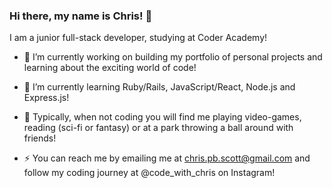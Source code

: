 ### Hi there, my name is Chris! 👋

I am a junior full-stack developer, studying at Coder Academy!

- 🔭 I’m currently working on building my portfolio of personal projects and learning about the exciting world of code!
- 🌱 I’m currently learning Ruby/Rails, JavaScript/React, Node.js and Express.js!


- 💬 Typically, when not coding you will find me playing video-games, reading (sci-fi or fantasy) or at a park throwing a ball around with friends!    


- ⚡ You can reach me by emailing me at chris.pb.scott@gmail.com and follow my coding journey at @code_with_chris on Instagram! 


